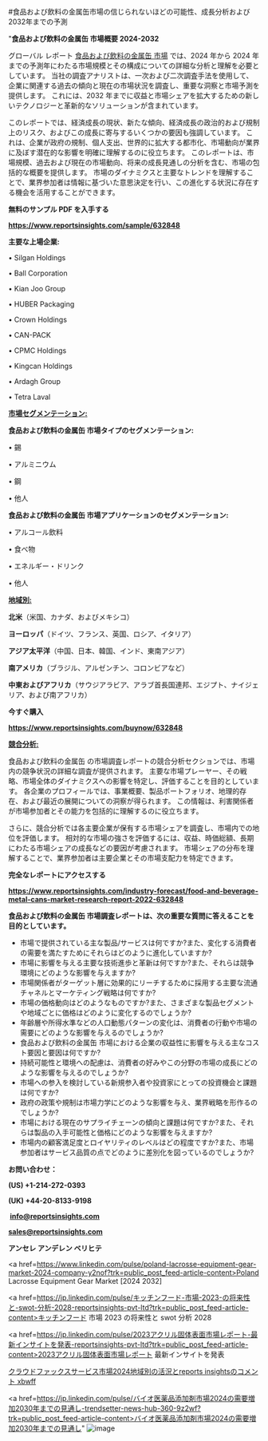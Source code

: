 #食品および飲料の金属缶市場の信じられないほどの可能性、成長分析および2032年までの予測

"<strong>食品および飲料の金属缶 市場概要 2024-2032</strong>

グローバル レポート <a href=https://www.reportsinsights.com/sample/632848>食品および飲料の金属缶 市場</a> では、2024 年から 2024 年までの予測年にわたる市場規模とその構成についての詳細な分析と理解を必要としています。 当社の調査アナリストは、一次および二次調査手法を使用して、企業に関連する過去の傾向と現在の市場状況を調査し、重要な洞察と市場予測を提供します。 これには、2032 年までに収益と市場シェアを拡大​​するための新しいテクノロジーと革新的なソリューションが含まれています。

このレポートでは、経済成長の現状、新たな傾向、経済成長の政治的および規制上のリスク、およびこの成長に寄与するいくつかの要因も強調しています。 これは、企業が政府の規制、個人支出、世界的に拡大する都市化、市場動向が業界に及ぼす潜在的な影響を明確に理解するのに役立ちます。 このレポートは、市場規模、過去および現在の市場動向、将来の成長見通しの分析を含む、市場の包括的な概要を提供します。 市場のダイナミクスと主要なトレンドを理解することで、業界参加者は情報に基づいた意思決定を行い、この進化する状況に存在する機会を活用することができます。

<strong><b>無料のサンプル PDF を入手する</b></strong>

<a href=https://www.reportsinsights.com/sample/632848><strong><u>https://www.reportsinsights.com/sample/632848</u></strong></a>

<strong>主要な上場企業:</strong>

• Silgan Holdings

• Ball Corporation

• Kian Joo Group

• HUBER Packaging

• Crown Holdings

• CAN-PACK

• CPMC Holdings

• Kingcan Holdings

• Ardagh Group

• Tetra Laval

<strong><u>市場セグメンテーション</u></strong><strong><u>:</u></strong>

<strong>食品および飲料の金属缶 市場タイプのセグメンテーション:</strong>

• 錫

• アルミニウム

• 鋼

• 他人

<strong>食品および飲料の金属缶 市場アプリケーションのセグメンテーション:</strong>

• アルコール飲料

• 食べ物

• エネルギー・ドリンク

• 他人

<strong><u>地域別</u></strong><strong><u>:</u></strong>

<strong>北米</strong>（米国、カナダ、およびメキシコ）

<strong>ヨーロッパ</strong>（ドイツ、フランス、英国、ロシア、イタリア）

<strong>アジア太平洋</strong>（中国、日本、韓国、インド、東南アジア）

<strong>南アメリカ</strong>（ブラジル、アルゼンチン、コロンビアなど）

<strong>中東およびアフリカ</strong>（サウジアラビア、アラブ首長国連邦、エジプト、ナイジェリア、および南アフリカ）

<strong>今すぐ購入</strong>

<a href=https://www.reportsinsights.com/buynow/632848><strong><u>https://www.reportsinsights.com/buynow/632848</u></strong></a>

<strong><u>競合分析:</u></strong>

食品および飲料の金属缶 の市場調査レポートの競合分析セクションでは、市場内の競争状況の詳細な調査が提供されます。 主要な市場プレーヤー、その戦略、市場全体のダイナミクスへの影響を特定し、評価することを目的としています。 各企業のプロフィールでは、事業概要、製品ポートフォリオ、地理的存在、および最近の展開についての洞察が得られます。 この情報は、利害関係者が市場参加者とその能力を包括的に理解するのに役立ちます。

さらに、競合分析では各主要企業が保有する市場シェアを調査し、市場内での地位を評価します。 相対的な市場の強さを評価するには、収益、時価総額、長期にわたる市場シェアの成長などの要因が考慮されます。 市場シェアの分布を理解することで、業界参加者は主要企業とその市場支配力を特定できます。

<strong>完全なレポートにアクセスする</strong>

<a href=https://www.reportsinsights.com/industry-forecast/food-and-beverage-metal-cans-market-research-report-2022-632848><strong><u><b>https://www.reportsinsights.com/industry-forecast/food-and-beverage-metal-cans-market-research-report-2022-632848</b></u></strong></a>

<strong><b>食品および飲料の金属缶 市場調査レポートは、次の重要な質問に答えることを目的としています。</b></strong>
<ul>
  <li>市場で提供されている主な製品/サービスは何ですか?また、変化する消費者の需要を満たすためにそれらはどのように進化していますか?</li>
  <li>市場に影響を与える主要な技術進歩と革新は何ですか?また、それらは競争環境にどのような影響を与えますか?</li>
  <li>市場関係者がターゲット層に効果的にリーチするために採用する主要な流通チャネルとマーケティング戦略は何ですか?</li>
  <li>市場の価格動向はどのようなものですか?また、さまざまな製品セグメントや地域ごとに価格はどのように変化するのでしょうか?</li>
  <li>年齢層や所得水準などの人口動態パターンの変化は、消費者の行動や市場の需要にどのような影響を与えるのでしょうか?</li>
  <li>食品および飲料の金属缶 市場における企業の収益性に影響を与える主なコスト要因と要因は何ですか?</li>
  <li>持続可能性と環境への配慮は、消費者の好みやこの分野の市場の成長にどのような影響を与えるのでしょうか?</li>
  <li>市場への参入を検討している新規参入者や投資家にとっての投資機会と課題は何ですか?</li>
  <li>政府の政策や規制は市場力学にどのような影響を与え、業界戦略を形作るのでしょうか?</li>
  <li>市場における現在のサプライチェーンの傾向と課題は何ですか?また、それらは製品の入手可能性と価格にどのような影響を与えますか?</li>
  <li>市場内の顧客満足度とロイヤリティのレベルはどの程度ですか?また、市場参加者はサービス品質の点でどのように差別化を図っているのでしょうか?</li>
</ul>
<strong>お問い合わせ：</strong>

<strong>(US) +1-214-272-0393</strong>

<strong>(UK) +44-20-8133-9198</strong>

<strong> </strong><a href=info@reportsinsights.com><strong><u>info@reportsinsights.com</u></strong></a>

<a href=sales@reportsinsights.com><strong><u>sales@reportsinsights.com</u></strong></a>

<strong>アンセレ アンデレン ベリヒテ</strong>

<a href=https://www.linkedin.com/pulse/poland-lacrosse-equipment-gear-market-2024-company-y2nof?trk=public_post_feed-article-content>Poland Lacrosse Equipment Gear Market [2024 2032]</a>

<a href=https://jp.linkedin.com/pulse/キッチンフード-市場-2023-の将来性と-swot-分析-2028-reportsinsights-pvt-ltd?trk=public_post_feed-article-content>キッチンフード 市場 2023 の将来性と swot 分析 2028</a>

<a href=https://jp.linkedin.com/pulse/2023アクリル固体表面市場レポート-最新インサイトを発表-reportsinsights-pvt-ltd?trk=public_post_feed-article-content>2023アクリル固体表面市場レポート 最新インサイトを発表</a>

<a href=https://www.linkedin.com/pulse/クラウドファックスサービス市場2024地域別の活況とreports-insightsのコメント-xbwff/>クラウドファックスサービス市場2024地域別の活況とreports insightsのコメント xbwff</a>

<a href=https://jp.linkedin.com/pulse/バイオ医薬品添加剤市場2024の需要増加2030年までの見通し-trendsetter-news-hub-360-9z2wf?trk=public_post_feed-article-content>バイオ医薬品添加剤市場2024の需要増加2030年までの見通し</a>"
![image](https://github.com/aanak123/RIMarketer1/assets/158471119/cc40988e-5996-4a01-a727-3f3f7f1d1f3a)
